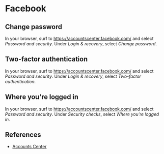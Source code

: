 # Facebook

## Change password

In your browser, surf to <https://accountscenter.facebook.com/> and select *Password and security*.  Under *Login & recovery*, select *Change password*.

## Two-factor authentication

In your browser, surf to <https://accountscenter.facebook.com/> and select *Password and security*.   Under *Login & recovery*, select *Two-factor authentication*.

## Where you're logged in

In your browser, surf to <https://accountscenter.facebook.com/> and select *Password and security*.  Under *Security checks*, select *Where you're logged in*.

## References

* [Accounts Center](https://accountscenter.facebook.com/)
